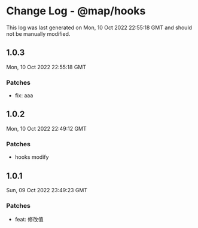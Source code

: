 # Change Log - @map/hooks

This log was last generated on Mon, 10 Oct 2022 22:55:18 GMT and should not be manually modified.

## 1.0.3
Mon, 10 Oct 2022 22:55:18 GMT

### Patches

- fix: aaa

## 1.0.2
Mon, 10 Oct 2022 22:49:12 GMT

### Patches

- hooks modify

## 1.0.1
Sun, 09 Oct 2022 23:49:23 GMT

### Patches

- feat: 修改值

